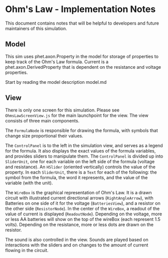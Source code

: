 # Ohm's Law - Implementation Notes

This document contains notes that will be helpful to developers and future maintainers of this simulation.

## Model

This sim uses phet.axon.Property in the model for storage of properties to keep track of the Ohm's Law formula. Current
is a phet.axon.DerivedProperty that is dependent on the resistance and voltage properties.

Start by reading the model description model.md

## View

There is only one screen for this simulation. Please see `OhmsLawScreenView.js` for the main launchpoint for the view.
The view consists of three main components.

The `FormulaNode` is responsible for drawing the formula, with symbols that change size proportional their values.

The `ControlPanel` is to the left in the simulation view, and serves as a legend for the formula. It also displays the
exact values of the formula variables, and provides sliders to manipulate them. The `ControlPanel` is divided up into
`SliderUnit`, one for each variable on the left side of the formula (voltage and resistance). An `HSlider` (oriented
vertically) controls the value of the property. In each `SliderUnit`, there is a `Text` for each of the following: the
symbol from the formula, the word it represents, and the value of the variable (with the unit).

The `WireBox` is the graphical representation of Ohm's Law. It is a drawn circuit with illustrated current directional
arrows (`RightAngleArrow`), with Batteries on one side of it for the voltage (`BatteriesView`), and a resistor on the
other side (`ResistorNode`). In the center of the `WireBox`, a readout of the value of current is
displayed (`ReadoutNode`). Depending on the voltage, more or less AA batteries will show on the top of the wireBox (each
represent 1.5 volts). Depending on the resistance, more or less dots are drawn on the resistor.

The sound is also controlled in the view. Sounds are played based on interactions with the sliders and on changes to the
amount of current flowing in the circuit.